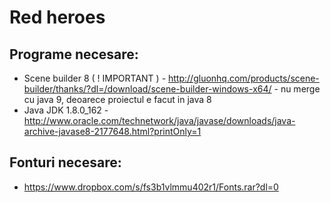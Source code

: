# Red heroes

## Programe necesare:

- Scene builder 8 ( ! IMPORTANT ) - http://gluonhq.com/products/scene-builder/thanks/?dl=/download/scene-builder-windows-x64/ - nu merge cu java 9, deoarece proiectul e facut in java 8
- Java JDK 1.8.0_162 - http://www.oracle.com/technetwork/java/javase/downloads/java-archive-javase8-2177648.html?printOnly=1

## Fonturi necesare:
- https://www.dropbox.com/s/fs3b1vlmmu402r1/Fonts.rar?dl=0